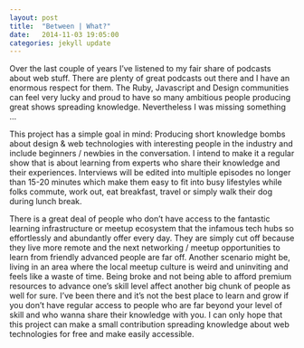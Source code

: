```yaml
---
layout: post
title:  "Between | What?"
date:   2014-11-03 19:05:00
categories: jekyll update
---
```


Over the last couple of years I’ve listened to my fair share of podcasts about web stuff. There are plenty of great podcasts out there and I have an enormous respect for them. The Ruby, Javascript and Design communities can feel very lucky and proud to have so many ambitious people producing great shows spreading knowledge. Nevertheless I was missing something …

This project has a simple goal in mind: Producing short knowledge bombs about design & web technologies with interesting people in the industry and include beginners / newbies in the conversation. I intend to make it a regular show that is about learning from experts who share their knowledge and their experiences. Interviews will be edited into multiple episodes no longer than 15-20 minutes which make them easy to fit into busy lifestyles while folks commute, work out, eat breakfast, travel or simply walk their dog during lunch break.

There is a great deal of people who don’t have access to the fantastic learning infrastructure or meetup ecosystem that the infamous tech hubs so effortlessly and abundantly offer every day. They are simply cut off because they live more remote and the next networking / meetup opportunities to learn from friendly advanced people are far off. Another scenario might be, living in an area where the local meetup culture is weird and uninviting and feels like a waste of time. Being broke and not being able to afford premium resources to advance one’s skill level affect another big chunk of people as well for sure. I’ve been there and it’s not the best place to learn and grow if you don’t have regular access to people who are far beyond your level of skill and who wanna share their knowledge with you. I can only hope that this project can make a small contribution spreading knowledge about web technologies for free and make easily accessible.
